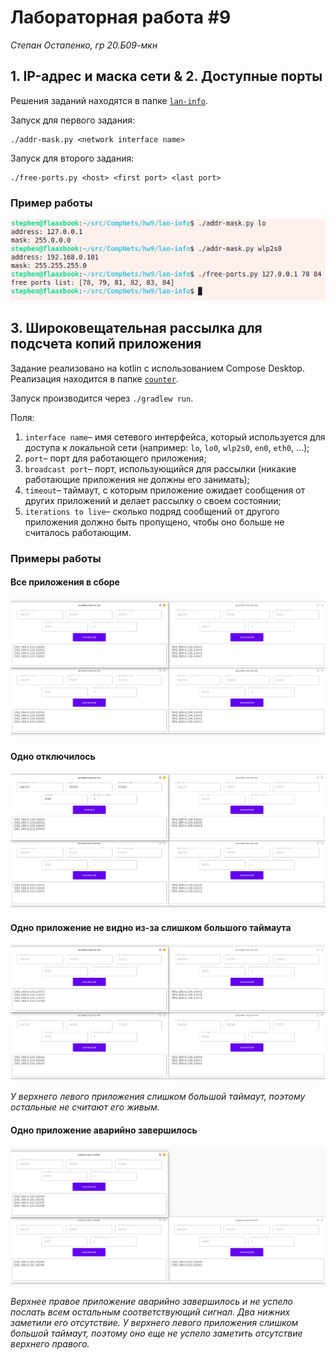 # Лабораторная работа #9
*Степан Остапенко, гр 20.Б09-мкн*

## 1. IP-адрес и маска сети & 2. Доступные порты

Решения заданий находятся в папке [`lan-info`](./lan-info).

Запуск для первого задания:
```shell
./addr-mask.py <network interface name>
```

Запуск для второго задания:
```shell
./free-ports.py <host> <first port> <last port>
```

### Пример работы

![lan](./assets/lan-info.png)

## 3. Широковещательная рассылка для подсчета копий приложения

Задание реализовано на kotlin с использованием Compose Desktop. Реализация находится в папке [`counter`](./counter).

Запуск производится через `./gradlew run`.

Поля:
1. `interface name`&ndash; имя сетевого интерфейса, который используется для доступа к локальной сети
(например: `lo`, `lo0`, `wlp2s0`, `en0`, `eth0`, ...);
2. `port`&ndash; порт для работающего приложения;
3. `broadcast port`&ndash; порт, использующийся для рассылки (никакие работающие приложения не должны его занимать);
4. `timeout`&ndash; таймаут, с которым приложение ожидает сообщения от других приложений и делает рассылку о своем состоянии;
5. `iterations to live`&ndash; сколько подряд сообщений от другого приложения должно быть пропущено, чтобы оно больше не считалось работающим.

### Примеры работы

#### Все приложения в сборе

![1](./assets/counter-all.png)

#### Одно отключилось

![2](./assets/counter-one-disconnected.png)

#### Одно приложение не видно из-за слишком большого таймаута

![3](./assets/counter-too-large-timeout.png)

*У верхнего левого приложения слишком большой таймаут, поэтому остальные не считают его живым.*

#### Одно приложение аварийно завершилось

![4](./assets/counter-one-crashed.png)

*Верхнее правое приложение аварийно завершилось и не успело послать всем остальным соответствующий сигнал. Два нижних заметили его
отсутствие. У верхнего левого приложения слишком большой таймаут, поэтому оно еще не успело заметить отсутствие верхнего правого.*

